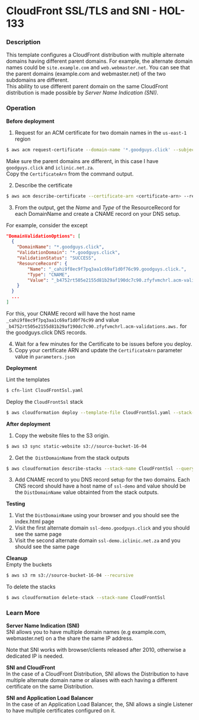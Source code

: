 # CloudFront SSL/TLS and SNI - HOL-133

### Description

This template configures a CloudFront distribution with multiple alternate domains having different parent domains. For example, the alternate domain names could be `site.example.com` and `web.webmaster.net`. You can see that the parent domains (example.com and webmaster.net) of the two subdomains are different.  
This ability to use different parent domain on the same CloudFront distribution is made possible by _Server Name Indication (SNI)_.  

### Operation

**Before deployment**

1. Request for an ACM certificate for two domain names in the `us-east-1` region

```bash
$ aws acm request-certificate --domain-name '*.goodguys.click' --subject-alternative-names '*.iclinic.net.za' --validation-method DNS --region us-east-1
```
Make sure the parent domains are different, in this case I have `goodguys.click` and `iclinic.net.za`.   
Copy the `CertificateArn` from the command output.

2. Describe the certificate

```bash
$ aws acm describe-certificate --certificate-arn <certificate-arn> --region us-east-1
```

3. From the output, get the _Name_ and _Type_ of the ResourceRecord for each DomainName and create a CNAME record on your DNS setup.

For example, consider the except

```json
"DomainValidationOptions": [
  {
    "DomainName": "*.goodguys.click",
    "ValidationDomain": "*.goodguys.click",
    "ValidationStatus": "SUCCESS",
    "ResourceRecord": {
        "Name": "_cahi9f8ec9f7pq3aa1c69af1d0f76c99.goodguys.click.",
        "Type": "CNAME",
        "Value": "_b4752rt505e2155d81b29af190dc7c90.zfyfvmchrl.acm-validations.aws."
    }
  }
  ...
]
```

For this, your CNAME record will have the host name `_cahi9f8ec9f7pq3aa1c69af1d0f76c99` and value `_b4752rt505e2155d81b29af190dc7c90.zfyfvmchrl.acm-validations.aws.` for the goodguys.click DNS records.

4. Wait for a few minutes for the Certificate to be issues before you deploy.
5. Copy your certificate ARN and update the `CertificateArn` parameter value in `parameters.json`

**Deployment**

Lint the templates

```bash
$ cfn-lint CloudFrontSsl.yaml
```

Deploy the `CloudFrontSsl` stack

```bash
$ aws cloudformation deploy --template-file CloudFrontSsl.yaml --stack-name CloudFrontSsl --parameter-overrides file://private-parameters.json
```

**After deployment**

1. Copy the website files to the S3 origin.

```bash
$ aws s3 sync static-website s3://source-bucket-16-04
```

2. Get the` DistDomainName` from the stack outputs

```bash
$ aws cloudformation describe-stacks --stack-name CloudFrontSsl --query "Stacks[0].Outputs" --no-cli-pager
```

3. Add CNAME record to you DNS record setup for the two domains. Each CNS record should have a host name of `ssl-demo` and value should be the `DistDomainName` value obtainted from the stack outputs.

**Testing**

1. Vist the `DistDomainName` using your browser and you should see the index.html page
2. Visit the first alternate domain `ssl-demo.goodguys.click` and you should see the same page
3. Visit the second alternate domain `ssl-demo.iclinic.net.za` and you should see the same page

**Cleanup**  
Empty the buckets

```bash
$ aws s3 rm s3://source-bucket-16-04 --recursive
```

To delete the stacks

```bash
$ aws cloudformation delete-stack --stack-name CloudFrontSsl
```

### Learn More
__Server Name Indication (SNI)__  
SNI allows you to have multiple domain names (e.g example.com, webmaster.net) on a the share the same IP address.  

Note that SNI  works with browser/clients released after 2010, otherwise a dedicated IP is needed.  

__SNI and CloudFront__  
In the case of a CloudFront Distribution, SNI allows the Distribution to have multiple alternate domain name or aliases with each having a different certificate on the same Distribution.

__SNI and Application Load Balancer__  
In the case of an Application Load Balancer,
the, SNI allows a single Listener to have multiple certificates configured on it.
